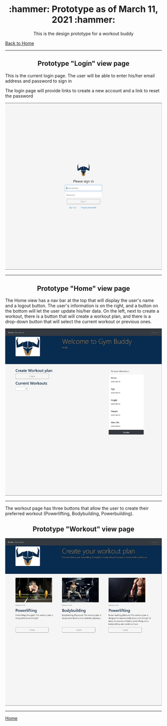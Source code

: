 <h1 align="center">:hammer: Prototype as of March 11, 2021 :hammer:</h1>
<p align="center">This is the design prototype for a workout buddy</p>

[Back to Home](https://github.com/One-create5/Gym-Buddy/edit/main/README.md)
<br>
<hr>

<h2 align="center">Prototype "Login" view page</h2>
<p>This is the current login page. The user will be able to enter his/her email address and password to sign in</p>
<p>The login page will provide links to create a new account and a link to reset the password</p>

![login](https://github.com/One-create5/Gym-Buddy/blob/main/Prototype/prototypePictures/login.JPG)
<br>  
<hr>

<h2 align="center">Prototype "Home" view page</h2>
<p>The Home view has a nav bar at the top that will display the user's name and a logout button. The user's information is on the right, and a button on the bottom will let the user update his/her data. On the left, next to create a workout, there is a button that will create a workout plan, and there is a drop-down button that will select the current workout or previous ones.
</p>

![Home](https://github.com/One-create5/Gym-Buddy/blob/main/Prototype/prototypePictures/home.JPG)
<br>
<hr>

<p>The workout page has three buttons that allow the user to create their preferred workout (Powerlifting, Bodybuilding, Powerbuilding).</p>

<h2 align="center">Prototype "Workout" view page</h2>

![Workout](https://github.com/One-create5/Gym-Buddy/blob/main/Prototype/prototypePictures/workouts.JPG)
<br>
<hr>

[Home](https://github.com/One-create5/Gym-Buddy/edit/main/README.md)
